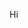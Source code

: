 <html>
  <head>
    <title>ASGKA Technologies</title>
  </head>
  <body>
    <p>Hi</p>
  </body>
  </html>
 

